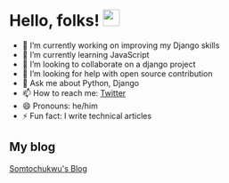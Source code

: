 # Hello, folks! <img src="https://raw.githubusercontent.com/MartinHeinz/MartinHeinz/master/wave.gif" width="30px">

- 🔭 I’m currently working on improving my Django skills 
- 🌱 I’m currently learning JavaScript  
- 👯 I’m looking to collaborate on a django project  
- 🤔 I’m looking for help with open source contribution 
- 💬 Ask me about Python, Django
- 📫 How to reach me: [Twitter](https://twitter.com/SomtochukwuUch1)
- 😄 Pronouns: he/him
- ⚡ Fun fact: I write technical articles 

## My blog
  [Somtochukwu's Blog](https://somtochukwu.hashnode.dev/)
